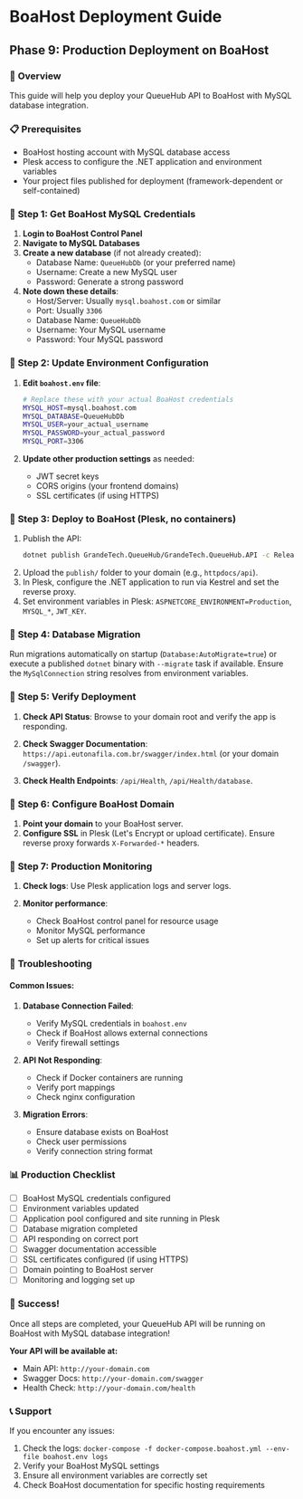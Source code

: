 # BoaHost Deployment Guide
## Phase 9: Production Deployment on BoaHost

### 🎯 **Overview**
This guide will help you deploy your QueueHub API to BoaHost with MySQL database integration.

### 📋 **Prerequisites**
- BoaHost hosting account with MySQL database access
- Plesk access to configure the .NET application and environment variables
- Your project files published for deployment (framework-dependent or self-contained)

### 🔧 **Step 1: Get BoaHost MySQL Credentials**

1. **Login to BoaHost Control Panel**
2. **Navigate to MySQL Databases**
3. **Create a new database** (if not already created):
   - Database Name: `QueueHubDb` (or your preferred name)
   - Username: Create a new MySQL user
   - Password: Generate a strong password
4. **Note down these details**:
   - Host/Server: Usually `mysql.boahost.com` or similar
   - Port: Usually `3306`
   - Database Name: `QueueHubDb`
   - Username: Your MySQL username
   - Password: Your MySQL password

### 🔧 **Step 2: Update Environment Configuration**

1. **Edit `boahost.env` file**:
   ```bash
   # Replace these with your actual BoaHost credentials
   MYSQL_HOST=mysql.boahost.com
   MYSQL_DATABASE=QueueHubDb
   MYSQL_USER=your_actual_username
   MYSQL_PASSWORD=your_actual_password
   MYSQL_PORT=3306
   ```

2. **Update other production settings** as needed:
   - JWT secret keys
   - CORS origins (your frontend domains)
   - SSL certificates (if using HTTPS)

### 🔧 **Step 3: Deploy to BoaHost (Plesk, no containers)**

1. Publish the API:
   ```bash
   dotnet publish GrandeTech.QueueHub/GrandeTech.QueueHub.API -c Release -o publish
   ```
2. Upload the `publish/` folder to your domain (e.g., `httpdocs/api`).
3. In Plesk, configure the .NET application to run via Kestrel and set the reverse proxy.
4. Set environment variables in Plesk: `ASPNETCORE_ENVIRONMENT=Production`, `MYSQL_*`, `JWT_KEY`.

### 🔧 **Step 4: Database Migration**

Run migrations automatically on startup (`Database:AutoMigrate=true`) or execute a published `dotnet` binary with `--migrate` task if available. Ensure the `MySqlConnection` string resolves from environment variables.

### 🔧 **Step 5: Verify Deployment**

1. **Check API Status**: Browse to your domain root and verify the app is responding.

2. **Check Swagger Documentation**: `https://api.eutonafila.com.br/swagger/index.html` (or your domain `/swagger`).

3. **Check Health Endpoints**: `/api/Health`, `/api/Health/database`.

### 🔧 **Step 6: Configure BoaHost Domain**

1. **Point your domain** to your BoaHost server.
2. **Configure SSL** in Plesk (Let's Encrypt or upload certificate). Ensure reverse proxy forwards `X-Forwarded-*` headers.

### 🔧 **Step 7: Production Monitoring**

1. **Check logs**: Use Plesk application logs and server logs.

2. **Monitor performance**:
   - Check BoaHost control panel for resource usage
   - Monitor MySQL performance
   - Set up alerts for critical issues

### 🚨 **Troubleshooting**

#### Common Issues:

1. **Database Connection Failed**:
   - Verify MySQL credentials in `boahost.env`
   - Check if BoaHost allows external connections
   - Verify firewall settings

2. **API Not Responding**:
   - Check if Docker containers are running
   - Verify port mappings
   - Check nginx configuration

3. **Migration Errors**:
   - Ensure database exists on BoaHost
   - Check user permissions
   - Verify connection string format

### 📊 **Production Checklist**

- [ ] BoaHost MySQL credentials configured
- [ ] Environment variables updated
- [ ] Application pool configured and site running in Plesk
- [ ] Database migration completed
- [ ] API responding on correct port
- [ ] Swagger documentation accessible
- [ ] SSL certificates configured (if using HTTPS)
- [ ] Domain pointing to BoaHost server
- [ ] Monitoring and logging set up

### 🎉 **Success!**

Once all steps are completed, your QueueHub API will be running on BoaHost with MySQL database integration!

**Your API will be available at:**
- Main API: `http://your-domain.com`
- Swagger Docs: `http://your-domain.com/swagger`
- Health Check: `http://your-domain.com/health`

### 📞 **Support**

If you encounter any issues:
1. Check the logs: `docker-compose -f docker-compose.boahost.yml --env-file boahost.env logs`
2. Verify your BoaHost MySQL settings
3. Ensure all environment variables are correctly set
4. Check BoaHost documentation for specific hosting requirements

